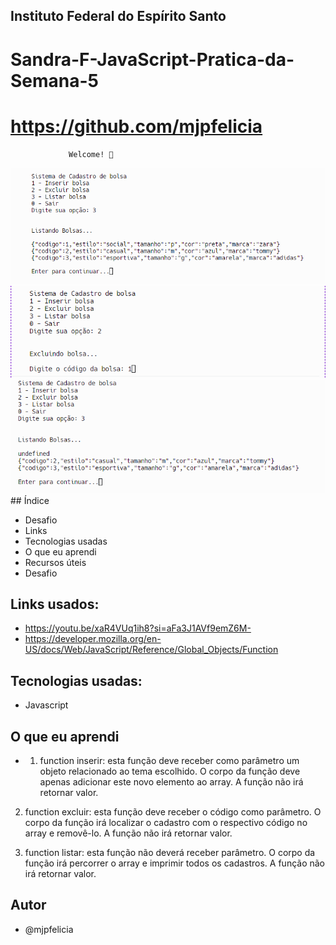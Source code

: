 ## Instituto Federal do Espírito Santo

# Sandra-F-JavaScript-Pratica-da-Semana-5
# https://github.com/mjpfelicia

                 Welcome! 👋
                 
<img src="./img/listadebolsa.png" alt="Site em Telas" />
<img src="./img/excluindo2.png" alt="Site em Telas" />
<img src="./img/bolsaexcluida.png" alt="Site em Telas" />
## Índice

- Desafio
- Links
- Tecnologias usadas
- O que eu aprendi
- Recursos úteis
- Desafio


## Links usados:

- https://youtu.be/xaR4VUq1ih8?si=aFa3J1AVf9emZ6M-
- https://developer.mozilla.org/en-US/docs/Web/JavaScript/Reference/Global_Objects/Function



## Tecnologias usadas:
- Javascript

## O que eu aprendi

- 1. function inserir: esta função deve receber como parâmetro um objeto relacionado ao tema escolhido. O corpo da função deve apenas adicionar este novo elemento ao array. A função não irá retornar valor.

2.	function excluir: esta função deve receber o código como parâmetro. O corpo da função irá localizar o cadastro com o respectivo código no array e removê-lo. A função não irá retornar valor.

3.	function listar: esta função não deverá receber parâmetro. O corpo da função irá percorrer o array e imprimir todos os cadastros. A função não irá retornar valor.


## Autor
- @mjpfelicia